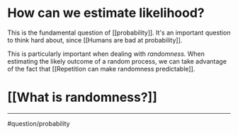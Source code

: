 # How can we estimate likelihood?
This is the fundamental question of [[probability]]. It's an important question to think hard about, since [[Humans are bad at probability]]. 

This is particularly important when dealing with *randomness.* When estimating the likely outcome of a random process, we can take advantage of the fact that [[Repetition can make randomness predictable]]. 
# [[What is randomness?]]


---
#question/probability